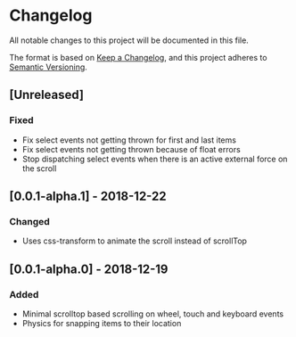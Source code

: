 # Changelog
All notable changes to this project will be documented in this file.

The format is based on [Keep a Changelog](https://keepachangelog.com/en/1.0.0/),
and this project adheres to [Semantic Versioning](https://semver.org/spec/v2.0.0.html).

## [Unreleased]
### Fixed
- Fix select events not getting thrown for first and last items
- Fix select events not getting thrown because of float errors
- Stop dispatching select events when there is an active external force on the scroll

## [0.0.1-alpha.1] - 2018-12-22
### Changed
- Uses css-transform to animate the scroll instead of scrollTop

## [0.0.1-alpha.0] - 2018-12-19
### Added
- Minimal scrolltop based scrolling on wheel, touch and keyboard events
- Physics for snapping items to their location